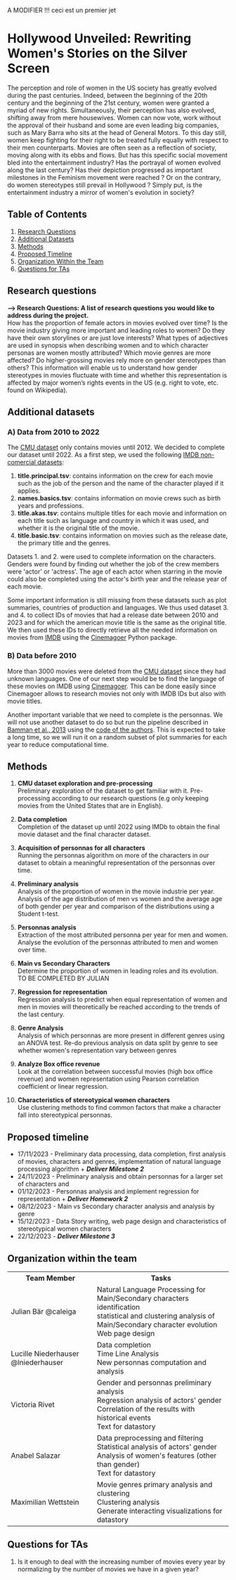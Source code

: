 A MODIFIER !!! ceci est un premier jet

# Hollywood Unveiled: Rewriting Women's Stories on the Silver Screen


The perception and role of women in the US society has greatly evolved during the past centuries. Indeed, between the beginning of the 20th century and the beginning of the 21st century,
women were granted a myriad of new rights. Simultaneously, their perception has also evolved, shifting away from mere housewives. Women can now vote, work without the approval of their husband and some are even leading big companies, such as Mary Barra who sits at the head of General Motors. 
To this day still, women keep fighting for their right to be treated fully equally with respect to their men counterparts. 
Movies are often seen as a reflection of society, moving along with its ebbs and flows.
But has this specific social movement bled into the entertainment industry? Has the portrayal of women evolved along the last
century? Has their depiction progressed as important milestones in the Feminism movement were reached ? Or on the contrary,
do women stereotypes still prevail in Hollywood ? 
Simply put, is the entertainment industry a mirror of women's evolution in society?

## Table of Contents

1. [Research Questions](#research-questions)
2. [Additional Datasets](#additional-datasets)
3. [Methods](#methods)
4. [Proposed Timeline](#proposed-timeline)
5. [Organization Within the Team](#organization-within-the-team)
6. [Questions for TAs](#questions-for-tas)

## Research questions
**--> Research Questions: A list of research questions you would like to address during the project.**  
How has the proportion of female actors in movies evolved over time? 
Is the movie industry giving more important and leading roles to women? Do they have their own storylines or are just love interests?
What types of adjectives are used in synopsis when describing women and to which character personas are women mostly attributed?
Which movie genres are more affected?
Do higher-grossing movies rely more on gender stereotypes than others?
This information will enable us to understand how gender stereotypes in movies fluctuate with time and whether this representation is affected by major women’s rights events in the US (e.g. right to vote, etc. found on Wikipedia). 

## Additional datasets

### A) Data from 2010 to 2022

The [CMU dataset](https://www.cs.cmu.edu/~ark/personas/) only contains movies until 2012. We decided to complete our
dataset until 2022. As a first step, we used the following 
[IMDB non-comercial datasets](https://datasets.imdbws.com/):


1) **title.principal.tsv**: contains information on the crew for each movie such as the job of the person and the 
name of the character played if it applies.
2) **names.basics.tsv**: contains information on movie crews such as birth years and professions.
3) **title.akas.tsv**: contains multiple titles for each movie and information on each title such as language and country 
in which it was used, and whether it is the original title of the movie.
4) **title.basic.tsv**: contains information on movies such as the release date, the primary title and the genres.

Datasets 1. and 2. were used to complete information on the characters. Genders were found by finding out whether the 
job of the crew members were 'actor' or 'actress'. The age of each actor when starring in the movie could also be
completed using the actor's birth year and the release year of each movie.

Some important information is still missing from these datasets such as plot summaries, countries of production
and languages. We thus used dataset 3. and 4. to collect IDs of movies that had a release date between 2010 and 2023 and 
for which the american movie title is the same as the original title. We then used these IDs to directly retrieve 
all the needed information on movies from  [IMDB](https://www.imdb.com/) using the 
[Cinemagoer](https://github.com/cinemagoer/cinemagoer) Python package.


### B) Data before 2010
More than 3000 movies were deleted from the [CMU dataset](https://www.cs.cmu.edu/~ark/personas/) since they had 
unknown languages. One of our next step would be to find the language of these movies on IMDB using 
[Cinemagoer](https://github.com/cinemagoer/cinemagoer). This can be done easily since Cinemagoer allows to research
movies not only with IMDB IDs but also with movie titles.

Another important variable that we need to complete is the personnas. We will not use another dataset to do so but run the 
pipeline described in [Bamman et al., 2013](https://www.cs.cmu.edu/~dbamman/pubs/pdf/bamman+oconnor+smith.acl13.pdf)
using the [code of the authors](https://github.com/dbamman/ACL2013_Personas). This is expected to take a
long time, so we will run it on a random subset of plot summaries for each year to reduce computational time.

## Methods

1. **CMU dataset exploration and pre-processing**\
Preliminary exploration of the dataset to get familiar with it. Pre-processing according to our research questions
(e.g only keeping movies from the United States that are in English). 

2. **Data completion**\
Completion of the dataset up until 2022 using IMDb to obtain the final movie dataset and the final character dataset.

3. **Acquisition of personnas for all characters**\
Running the personnas algorithm on more of the characters in our dataset to obtain a meaningful representation
of the personnas over time. 

4. **Preliminary analysis**\
Analysis of the proportion of women in the movie industrie per year.  
Analysis of the age distribution of men vs women and the average age of both gender per year and comparison of the distributions using a Student t-test.

5. **Personnas analysis**\
Extraction of the most attributed personna per year for men and women.
Analyse the evolution of the personnas attributed to men and women over time.

6. **Main vs Secondary Characters** \
Determine the proportion of women in leading roles and its evolution.\
TO BE COMPLETED BY JULIAN

7. **Regression for representation**\
Regression analysis to predict when equal representation of women and men in movies will theoretically be reached according to the trends of the last century.

8. **Genre Analysis**\
Analysis of which personnas are more present in different genres using an ANOVA test.
Re-do previous analysis on data split by genre to see whether women's representation vary between genres

9. **Analyze Box office revenue**\
Look at the correlation between successful movies (high box office revenue) and women
representation using Pearson correlation coefficient or linear regression.

10. **Characteristics of stereotypical women characters**\
Use clustering methods to find common factors that make a character fall into stereotypical personnas.

## Proposed timeline

* 17/11/2023 - Preliminary data processing, data completion, first analysis of movies, characters and genres, implementation of natural language processing algorithm + ***Deliver Milestone 2***
* 24/11/2023 - Preliminary analysis and obtain personnas for a larger set of characters and 
* 01/12/2023 - Personnas analysis and implement regression for representation  + ***Deliver Homework 2***
* 08/12/2023 - Main vs Secondary character analysis and analysis by genre
* 15/12/2023 - Data Story writing, web page design and characteristics of stereotypical women characters
* 22/12/2023 - ***Deliver Milestone 3***

## Organization within the team

<table class="tg">
  <tr>
    <th>Team Member</th>
    <th>Tasks</th>
  </tr>
  <tr>
    <td>Julian Bär @caleiga </td>
    <td>Natural Language Processing for Main/Secondary characters identification<br>
        statistical and clustering analysis of Main/Secondary character evolution<br>
        Web page design
    </td>
  </tr>
  <tr>
    <td>Lucille Niederhauser @lniederhauser</td>
    <td>Data completion<br>
        Time Line Analysis<br>
        New personnas computation and analysis
    </td>
  </tr>
  <tr>
    <td>Victoria Rivet</td>
    <td>Gender and personnas preliminary analysis<br>
        Regression analysis of actors' gender<br>
        Correlation of the results with historical events<br>
        Text for datastory
    </td>
  </tr>
  <tr>
    <td>Anabel Salazar</td>
    <td>Data preprocessing and filtering<br>
        Statistical analysis of actors' gender<br>
        Analysis of women's features (other than gender)<br>
        Text for datastory
    </td>
  </tr>
  <tr>
    <td>Maximilian Wettstein</td>
    <td>Movie genres primary analysis and clustering<br>
        Clustering analysis<br>
        Generate interacting visualizations for datastory
    </td>
  </tr>
</table>

## Questions for TAs

1. Is it enough to deal with the increasing number of movies every year by normalizing by the number of movies we have in a 
given year? 
